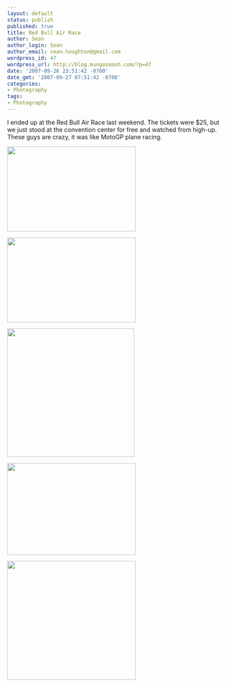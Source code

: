 ```yaml
---
layout: default
status: publish
published: true
title: Red Bull Air Race
author: Sean
author_login: Sean
author_email: sean.houghton@gmail.com
wordpress_id: 47
wordpress_url: http://blog.mungosmash.com/?p=47
date: '2007-09-26 23:51:42 -0700'
date_gmt: '2007-09-27 07:51:42 -0700'
categories:
- Photography
tags:
- Photography
---
```

<p>I ended up at the Red Bull Air Race last weekend.  The tickets were $25, but we just stood at the convention center for free and watched from high-up.  These guys are crazy, it was like MotoGP plane racing.</p>
<p><a href="{{site.url_root}}/assets/data/wp/wp/2007/09/CRW_5759.jpeg"><img src="{{site.url_root}}/assets/data/wp/wp/2007/09/CRW_5759-300x198.jpg" alt="" title="CRW_5759" width="300" height="198" class="aligncenter size-medium wp-image-796" /></a></p>
<p><a href="{{site.url_root}}/assets/data/wp/wp/2007/09/CRW_5755.jpeg"><img src="{{site.url_root}}/assets/data/wp/wp/2007/09/CRW_5755-300x198.jpg" alt="" title="CRW_5755" width="300" height="198" class="aligncenter size-medium wp-image-795" /></a></p>
<p><a href="{{site.url_root}}/assets/data/wp/wp/2007/09/CRW_5675.jpeg"><img src="{{site.url_root}}/assets/data/wp/wp/2007/09/CRW_5675-297x300.jpg" alt="" title="CRW_5675" width="297" height="300" class="aligncenter size-medium wp-image-794" /></a></p>
<p><a href="{{site.url_root}}/assets/data/wp/wp/2007/09/CRW_5670.jpeg"><img src="{{site.url_root}}/assets/data/wp/wp/2007/09/CRW_5670-300x214.jpg" alt="" title="CRW_5670" width="300" height="214" class="aligncenter size-medium wp-image-793" /></a></p>
<p><a href="{{site.url_root}}/assets/data/wp/wp/2007/09/CRW_5652.jpeg"><img src="{{site.url_root}}/assets/data/wp/wp/2007/09/CRW_5652-300x277.jpg" alt="" title="CRW_5652" width="300" height="277" class="aligncenter size-medium wp-image-791" /></a></p>
